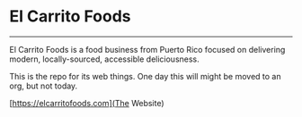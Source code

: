 # El Carrito Foods
---

El Carrito Foods is a food business from Puerto Rico focused on delivering modern, locally-sourced, accessible deliciousness.

This is the repo for its web things. One day this will might be moved to an org, but not today.


[https://elcarritofoods.com](The Website)
